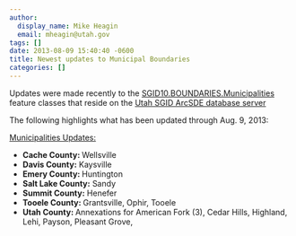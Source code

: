```yaml
---
author:
  display_name: Mike Heagin
  email: mheagin@utah.gov
tags: []
date: 2013-08-09 15:40:40 -0600
title: Newest updates to Municipal Boundaries
categories: []
---
```

<p>Updates were made recently to the <a href="{% link data/boundaries/citycountystate/index.html %}">SGID10.BOUNDARIES.Municipalities</a> feature classes that reside on the <a href="{% link sgid/state-only/index.md %}">Utah SGID ArcSDE database server</a></p>
<p>The following highlights what has been updated through Aug. 9, 2013:</p>
<p><span style="text-decoration: underline;">Municipalities Updates:</span></p>
<ul>
<li><strong>Cache County: </strong> Wellsville </li>
<li><strong>Davis County:</strong> Kaysville </li>
<li><strong>Emery County: </strong> Huntington </li>
<li><strong>Salt Lake County:</strong> Sandy </li>
<li><strong>Summit County:</strong> Henefer </li>
<li><strong>Tooele County: </strong> Grantsville, Ophir, Tooele </li>
<li><strong>Utah County: </strong> Annexations for American Fork (3), Cedar Hills, Highland, Lehi, Payson, Pleasant Grove,  </li>
</ul>
